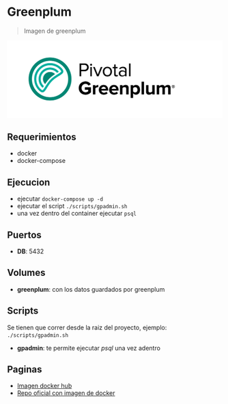 
# Greenplum

> Imagen de greenplum

![alt text](img/greenplum.png)

## Requerimientos

* docker
* docker-compose

## Ejecucion

* ejecutar `docker-compose up -d`
* ejecutar el script `./scripts/gpadmin.sh`
* una vez dentro del container ejecutar `psql`

## Puertos

* **DB**: 5432

## Volumes

* **greenplum**: con los datos guardados por greenplum

## Scripts

Se tienen que correr desde la raiz del proyecto, ejemplo:
`./scripts/gpadmin.sh`

* **gpadmin**: te permite ejecutar *psql* una vez adentro

## Paginas

* [Imagen docker hub](https://hub.docker.com/r/datagrip/greenplum)
* [Repo oficial con imagen de docker](https://github.com/kongyew/greenplum-oss-docker/tree/master/gpdb)
